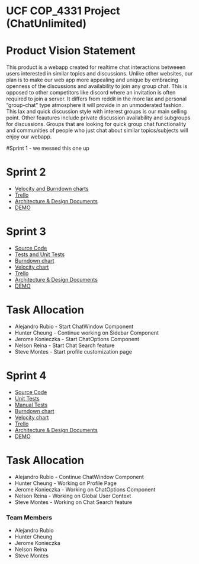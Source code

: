 # UCF COP_4331 Project (ChatUnlimited)

# Product Vision Statement

This product is a webapp created for realtime chat interactions betweeen users interested in similar topics and discussions.
Unlike other websites, our plan is to make our web app more appealing and unique by embracing openness of the discussions 
and availability to join any group chat. This is opposed to other competitors like discord where an invitation is often 
required to join a server. It differs from reddit in the more lax and personal “group-chat” type atmosphere it will 
provide in an unmoderated fashion. This lax and quick discussion style with interest groups is our main selling point.
Other feautures include private discussion availability and subgroups for discussions. Groups that are looking for quick 
group chat functionality and communities of people who just chat about similar topics/subjects will enjoy our webapp. 

#Sprint 1 - we messed this one up

# Sprint 2
- [Velocity and Burndown charts](https://docs.google.com/spreadsheets/d/1upUzMZMtthAg0LUP5b4fbpAZldVFypU6L3LfWf_3Akc/edit?usp=sharing)
- [Trello](https://trello.com/b/qaRvqV9A/project-management)
- [Architecture & Design Documents](/artifacts/architecture.md)
- [DEMO](https://youtu.be/FGrOQT4gVEI)


# Sprint 3
- [Source Code](/src)
- [Tests and Unit Tests](/src/unitTests)
- [Burndown chart](https://docs.google.com/spreadsheets/d/1upUzMZMtthAg0LUP5b4fbpAZldVFypU6L3LfWf_3Akc/edit?usp=sharing)
- [Velocity chart](https://docs.google.com/spreadsheets/d/1jKwPLi_FV2iHeRY4Cpr7XaL948TdbM8p8v62qhJ1EL8/edit?usp=sharing)
- [Trello](https://trello.com/b/qaRvqV9A/project-management)
- [Architecture & Design Documents](/artifacts/architecture.md)
- [DEMO](https://youtu.be/FGrOQT4gVEI)

# Task Allocation
- Alejandro Rubio - Start ChatWindow Component
- Hunter Cheung - Continue working on Sidebar Component
- Jerome Konieczka - Start ChatOptions Component
- Nelson Reina - Start Chat Search feature
- Steve Montes - Start profile customization page

# Sprint 4
- [Source Code](/src)
- [Unit Tests](/src/unitTests)
- [Manual Tests](https://docs.google.com/spreadsheets/d/1cl-znvVYcCL0QEF4kNXbh__SmjKL4W6cAZ4UNvIYrzA/edit#gid=0)
- [Burndown chart](https://docs.google.com/spreadsheets/d/1upUzMZMtthAg0LUP5b4fbpAZldVFypU6L3LfWf_3Akc/edit?usp=sharing)
- [Velocity chart](https://docs.google.com/spreadsheets/d/1jKwPLi_FV2iHeRY4Cpr7XaL948TdbM8p8v62qhJ1EL8/edit?usp=sharing)
- [Trello](https://trello.com/b/qaRvqV9A/project-management)
- [Architecture & Design Documents](/artifacts/architecture.md)
- [DEMO](https://youtu.be/QdMZDuTcL9g)

# Task Allocation
- Alejandro Rubio - Continue ChatWindow Component
- Hunter Cheung - Working on Profile Page
- Jerome Konieczka - Working on ChatOptions Component
- Nelson Reina - Working on Global User Context
- Steve Montes - Working on  Chat Search feature



### Team Members

- Alejandro Rubio
- Hunter Cheung
- Jerome Konieczka
- Nelson Reina
- Steve Montes
